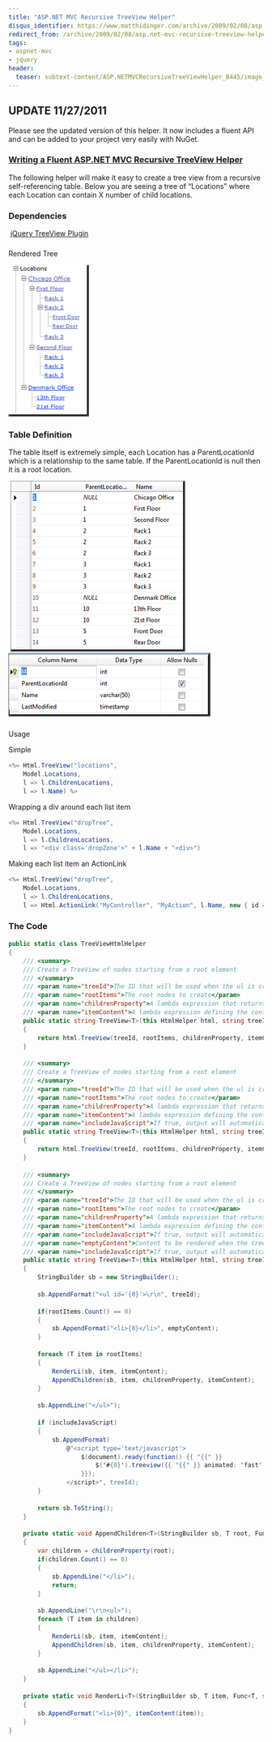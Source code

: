 ```yaml
---
title: "ASP.NET MVC Recursive TreeView Helper"
disqus_identifier: https://www.matthidinger.com/archive/2009/02/08/asp.net-mvc-recursive-treeview-helper.aspx
redirect_from: /archive/2009/02/08/asp.net-mvc-recursive-treeview-helper.aspx/
tags: 
- aspnet-mvc
- jquery
header:
  teaser: subtext-content/ASP.NETMVCRecursiveTreeViewHelper_B445/image_thumb.png
---
```

UPDATE 11/27/2011
-----------------

Please see the updated version of this helper. It now includes a fluent API and can be added to your project very easily with NuGet.

### [Writing a Fluent ASP.NET MVC Recursive TreeView Helper](https://www.matthidinger.com/archive/2011/11/27/Writing-a-Fluent-ASP-NET-MVC-Recursive-TreeView-Helper.aspx "https://www.matthidinger.com/archive/2011/11/27/Writing-a-Fluent-ASP-NET-MVC-Recursive-TreeView-Helper.aspx")

The following helper will make it easy to create a tree view from a recursive self-referencing table. Below you are seeing a tree of “Locations” where each Location can contain X number of child locations.

### Dependencies

 [jQuery TreeView Plugin](https://bassistance.de/jquery-plugins/jquery-plugin-treeview/ "https://bassistance.de/jquery-plugins/jquery-plugin-treeview/")

### 
Rendered Tree

![](/images/subtext-content/ASP.NETMVCRecursiveTreeViewHelper_B445/image_thumb.png)


### Table Definition

The table itself is extremely simple, each Location has a ParentLocationId which is a relationship to the same table. If the ParentLocationId is null then it is a root location.

 ![](/images/subtext-content/ASP.NETMVCRecursiveTreeViewHelper_B445/image_thumb_3.png)
 ![](/images/subtext-content/ASP.NETMVCRecursiveTreeViewHelper_B445/image_thumb_4.png)


### 
Usage

Simple

```csharp
<%= Html.TreeView("locations", 
    Model.Locations, 
    l => l.ChildrenLocations, 
    l => l.Name) %>
```

Wrapping a div around each list item

```csharp
<%= Html.TreeView("dropTree", 
    Model.Locations, 
    l => l.ChildrenLocations, 
    l => "<div class='dropZone'>" + l.Name + "<div>")
```

Making each list item an ActionLink

```csharp
<%= Html.TreeView("dropTree", 
    Model.Locations, 
    l => l.ChildrenLocations, 
    l => Html.ActionLink("MyController", "MyAction", l.Name, new { id = l.Name })
```

### The Code

```csharp
public static class TreeViewHtmlHelper
{
    /// <summary>
    /// Create a TreeView of nodes starting from a root element
    /// </summary>
    /// <param name="treeId">The ID that will be used when the ul is created</param>
    /// <param name="rootItems">The root nodes to create</param>
    /// <param name="childrenProperty">A lambda expression that returns the children nodes</param>
    /// <param name="itemContent">A lambda expression defining the content in each tree node</param>
    public static string TreeView<T>(this HtmlHelper html, string treeId, IEnumerable<T> rootItems, Func<T, IEnumerable<T>> childrenProperty, Func<T, string> itemContent)
    {
        return html.TreeView(treeId, rootItems, childrenProperty, itemContent, true, null);
    }

    /// <summary>
    /// Create a TreeView of nodes starting from a root element
    /// </summary>
    /// <param name="treeId">The ID that will be used when the ul is created</param>
    /// <param name="rootItems">The root nodes to create</param>
    /// <param name="childrenProperty">A lambda expression that returns the children nodes</param>
    /// <param name="itemContent">A lambda expression defining the content in each tree node</param>
    /// <param name="includeJavaScript">If true, output will automatically render the JavaScript to turn the ul into the treeview</param>    
    public static string TreeView<T>(this HtmlHelper html, string treeId, IEnumerable<T> rootItems, Func<T, IEnumerable<T>> childrenProperty, Func<T, string> itemContent, bool includeJavaScript)
    {
        return html.TreeView(treeId, rootItems, childrenProperty, itemContent, includeJavaScript, null);
    }

    /// <summary>
    /// Create a TreeView of nodes starting from a root element
    /// </summary>
    /// <param name="treeId">The ID that will be used when the ul is created</param>
    /// <param name="rootItems">The root nodes to create</param>
    /// <param name="childrenProperty">A lambda expression that returns the children nodes</param>
    /// <param name="itemContent">A lambda expression defining the content in each tree node</param>
    /// <param name="includeJavaScript">If true, output will automatically render the JavaScript to turn the ul into the treeview</param>
    /// <param name="emptyContent">Content to be rendered when the tree is empty</param>
    /// <param name="includeJavaScript">If true, output will automatically into the JavaScript to turn the ul into the treeview</param>    
    public static string TreeView<T>(this HtmlHelper html, string treeId, IEnumerable<T> rootItems, Func<T, IEnumerable<T>> childrenProperty, Func<T, string> itemContent, bool includeJavaScript, string emptyContent)
    {
        StringBuilder sb = new StringBuilder();

        sb.AppendFormat("<ul id='{0}'>\r\n", treeId);

        if(rootItems.Count() == 0)
        {
            sb.AppendFormat("<li>{0}</li>", emptyContent);
        }

        foreach (T item in rootItems)
        {
            RenderLi(sb, item, itemContent);
            AppendChildren(sb, item, childrenProperty, itemContent);
        }

        sb.AppendLine("</ul>");

        if (includeJavaScript)
        {
            sb.AppendFormat(
                @"<script type='text/javascript'>
                    $(document).ready(function() {{ "{{" }}
                        $('#{0}').treeview({{ "{{" }} animated: 'fast' }});
                    }});
                </script>", treeId);
        }

        return sb.ToString();
    }

    private static void AppendChildren<T>(StringBuilder sb, T root, Func<T, IEnumerable<T>> childrenProperty, Func<T, string> itemContent)
    {
        var children = childrenProperty(root);
        if(children.Count() == 0)
        {
            sb.AppendLine("</li>");
            return;
        }

        sb.AppendLine("\r\n<ul>");
        foreach (T item in children)
        {
            RenderLi(sb, item, itemContent);
            AppendChildren(sb, item, childrenProperty, itemContent);
        }

        sb.AppendLine("</ul></li>");
    }

    private static void RenderLi<T>(StringBuilder sb, T item, Func<T, string> itemContent)
    {
        sb.AppendFormat("<li>{0}", itemContent(item));            
    }
}
```

